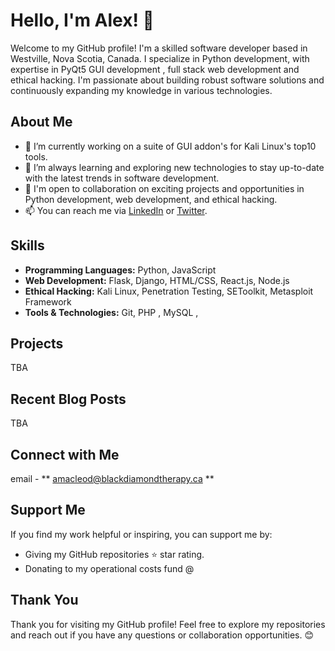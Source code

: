 # Hello, I'm Alex! 👋

Welcome to my GitHub profile! I'm a skilled software developer based in Westville, Nova Scotia, Canada. I specialize in Python development, with expertise in PyQt5 GUI development , full stack web development and ethical hacking. I'm passionate about building robust software solutions and continuously expanding my knowledge in various technologies.

## About Me

- 🔭 I’m currently working on a suite of GUI addon's for Kali Linux's top10 tools.
- 🌱 I’m always learning and exploring new technologies to stay up-to-date with the latest trends in software development.
- 💼 I'm open to collaboration on exciting projects and opportunities in Python development, web development, and ethical hacking.
- 📫 You can reach me via [LinkedIn](link-to-linkedin) or [Twitter](link-to-twitter).

## Skills

- **Programming Languages:** Python, JavaScript
- **Web Development:** Flask, Django, HTML/CSS, React.js, Node.js
- **Ethical Hacking:** Kali Linux, Penetration Testing, SEToolkit, Metasploit Framework
- **Tools & Technologies:** Git, PHP , MySQL ,

## Projects

TBA

## Recent Blog Posts

TBA

## Connect with Me

email - ** amacleod@blackdiamondtherapy.ca ** 

## Support Me

If you find my work helpful or inspiring, you can support me by:

- Giving my GitHub repositories ⭐️ star rating.
- Donating to my operational costs fund @ 

## Thank You

Thank you for visiting my GitHub profile! Feel free to explore my repositories and reach out if you have any questions or collaboration opportunities. 😊
